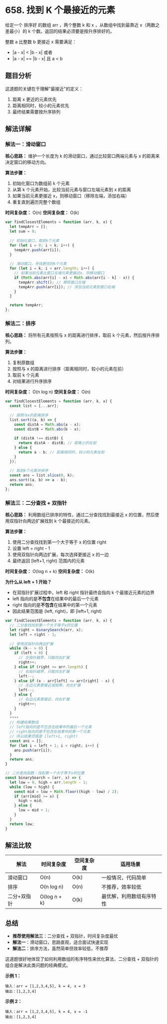 # 658. 找到 K 个最接近的元素

给定一个 排序好 的数组 arr ，两个整数 k 和 x ，从数组中找到最靠近 x（两数之差最小）的 k 个数。返回的结果必须要是按升序排好的。

整数 a 比整数 b 更接近 x 需要满足：

- |a - x| < |b - x| 或者
- |a - x| == |b - x| 且 a < b

## 题目分析

这道题的关键在于理解"最接近"的定义：
1. 距离 x 更近的元素优先
2. 距离相同时，较小的元素优先
3. 最终结果需要按升序排列

## 解法详解

### 解法一：滑动窗口

**核心思路：**
维护一个长度为 k 的滑动窗口，通过比较窗口两端元素与 x 的距离来决定窗口的移动方向。

**算法步骤：**
1. 初始化窗口为数组前 k 个元素
2. 从第 k 个元素开始，比较当前元素与窗口左端元素到 x 的距离
3. 如果当前元素更接近 x，则移动窗口（移除左端，添加右端）
4. 重复直到遍历完整个数组

**时间复杂度：** O(n)
**空间复杂度：** O(k)

```js
var findClosestElements = function (arr, k, x) {
  let tempArr = [];
  let sum = 0;
  
  // 初始化窗口，取前k个元素
  for (let i = 0; i < k; i++) {
    tempArr.push(arr[i]);
  }
  
  // 滑动窗口，寻找更优的k个元素
  for (let i = k; i < arr.length; i++) {
    // 如果当前元素比窗口左端元素更接近x，则移动窗口
    if (Math.abs(arr[i] - x) < Math.abs(arr[i - k] - x)) {
      tempArr.shift(); // 移除窗口左端
      tempArr.push(arr[i]); // 添加当前元素到窗口右端
    }
  }

  return tempArr;
};
```

### 解法二：排序

**核心思路：**
将所有元素按照与 x 的距离进行排序，取前 k 个元素，然后按升序排列。

**算法步骤：**
1. 复制原数组
2. 按照与 x 的距离进行排序（距离相同时，较小的元素在前）
3. 取前 k 个元素
4. 对结果进行升序排序

**时间复杂度：** O(n log n)
**空间复杂度：** O(n)

```js
var findClosestElements = function (arr, k, x) {
  const list = [...arr];
  
  // 按照与x的距离排序
  list.sort((a, b) => {
    const distA = Math.abs(a - x);
    const distB = Math.abs(b - x);
    
    if (distA !== distB) {
      return distA - distB; // 距离小的在前
    } else {
      return a - b; // 距离相同时，较小的元素在前
    }
  });
  
  // 取前k个元素并排序
  const ans = list.slice(0, k);
  ans.sort((a, b) => a - b);
  return ans;
};
```

### 解法三：二分查找 + 双指针

**核心思路：**
利用数组已排序的特性，通过二分查找找到最接近 x 的位置，然后使用双指针向两边扩展找到 k 个最接近的元素。

**算法步骤：**
1. 使用二分查找找到第一个大于等于 x 的位置 right
2. 设置 left = right - 1
3. 使用双指针向两边扩展，每次选择更接近 x 的一边
4. 最终返回 [left+1, right) 范围内的元素

**时间复杂度：** O(log n + k)
**空间复杂度：** O(k)

**为什么从 left + 1 开始？**
- 在双指针扩展过程中，left 和 right 指针最终会指向 k 个最接近元素的边界
- left 指向的是**不包含**在结果中的最后一个元素
- right 指向的是**不包含**在结果中的第一个元素
- 因此结果范围是 (left, right)，即 [left+1, right)


```js
var findClosestElements = function (arr, k, x) {
  // 二分查找找到第一个大于等于x的位置
  let right = binarySearch(arr, x);
  let left = right - 1;
  
  // 使用双指针向两边扩展
  while (k-- > 0) {
    if (left < 0) {
      // 左指针越界，只能向右扩展
      right++;
    } else if (right >= arr.length) {
      // 右指针越界，只能向左扩展
      left--;
    } else if (x - arr[left] <= arr[right] - x) {
      // 左边元素更接近或相等，向左扩展
      left--;
    } else {
      // 右边元素更接近，向右扩展
      right++;
    }
  }
  ****
  // 构建结果数组
  // left指向的是不包含在结果中的最后一个元素
  // right指向的是不包含在结果中的第一个元素
  // 所以结果范围是 [left+1, right)
  const ans = [];
  for (let i = left + 1; i < right; i++) {
    ans.push(arr[i]);
  }
  return ans;
}

// 二分查找函数：找到第一个大于等于x的位置
const binarySearch = (arr, x) => {
  let low = 0, high = arr.length - 1;
  while (low < high) {
    const mid = low + Math.floor((high - low) / 2);
    if (arr[mid] >= x) {
      high = mid;
    } else {
      low = mid + 1;
    }
  }
  return low;
}
```

## 解法比较

| 解法        | 时间复杂度   | 空间复杂度 | 适用场景                 |
| ----------- | ------------ | ---------- | ------------------------ |
| 滑动窗口    | O(n)         | O(k)       | 一般情况，代码简单       |
| 排序        | O(n log n)   | O(n)       | 不推荐，效率较低         |
| 二分+双指针 | O(log n + k) | O(k)       | 最优解，利用数组有序特性 |

## 总结

- **推荐使用解法三**：二分查找 + 双指针，时间复杂度最优
- **解法一**：滑动窗口，思路直观，适合面试快速实现
- **解法二**：排序方法，虽然简单但效率较低，不推荐

这道题很好地体现了如何利用数组的有序特性来优化算法，二分查找 + 双指针的组合是解决此类问题的经典模式。

**示例 1：**
```
输入：arr = [1,2,3,4,5], k = 4, x = 3
输出：[1,2,3,4]
```
**示例 2：**
```
输入：arr = [1,2,3,4,5], k = 4, x = -1
输出：[1,2,3,4]
```
